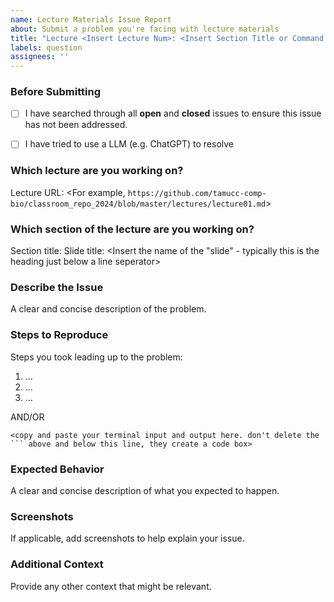 ```yaml
---
name: Lecture Materials Issue Report
about: Submit a problem you're facing with lecture materials
title: "Lecture <Insert Lecture Num>: <Insert Section Title or Command or Brief Description> "
labels: question
assignees: ''
---
```


### Before Submitting
- [ ] I have searched through all **open** and **closed** issues to ensure this issue has not been addressed.

- [ ] I have tried to use a LLM (e.g. ChatGPT) to resolve

### Which lecture are you working on?
Lecture URL: <For example, `https://github.com/tamucc-comp-bio/classroom_repo_2024/blob/master/lectures/lecture01.md`>

### Which section of the lecture are you working on?
Section title: <Insert the name of the collapasable section>
Slide title: <Insert the name of the "slide" - typically this is the heading just below a line seperator>

### Describe the Issue
A clear and concise description of the problem.

### Steps to Reproduce
Steps you took leading up to the problem:
1. ...
2. ...
3. ...

AND/OR

```
<copy and paste your terminal input and output here. don't delete the ``` above and below this line, they create a code box>
```

### Expected Behavior
A clear and concise description of what you expected to happen.

### Screenshots
If applicable, add screenshots to help explain your issue.

### Additional Context
Provide any other context that might be relevant.
